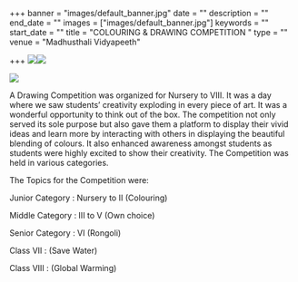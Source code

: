 +++
banner = "images/default_banner.jpg"
date = ""
description = ""
end_date = ""
images = ["images/default_banner.jpg"]
keywords = ""
start_date = ""
title = "COLOURING & DRAWING COMPETITION "
type = ""
venue = "Madhusthali Vidyapeeth"

+++
![](Colouring_Drawing_Competition2.jpg)![](Colouring_Drawing_Competition1.jpg)

![](Colouring_Drawing_Competition3.jpg)

A Drawing Competition was organized for Nursery to VIII. It was a day where we saw students’ creativity exploding in every piece of art. It was a wonderful opportunity to think out of the box. The competition not only served its sole purpose but also gave them a platform to display their vivid ideas and learn more by interacting with others in displaying the beautiful blending of colours. It also enhanced awareness amongst students as students were highly excited to show their creativity. The Competition was held in various categories.

The Topics for the Competition were:

Junior Category : Nursery to II (Colouring)

Middle Category : III to V (Own choice)

Senior Category : VI (Rongoli)

Class VII  : (Save Water)

Class VIII  : (Global Warming)